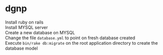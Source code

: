 # dgnp
Install ruby on rails<br>
Install MYSQL server<br>
Create a new database on MYSQL<br>
Change the file ```database.yml``` to point on fresh database created<br>
Execute ```bin/rake db:migrate``` on the root application directory to create the database model

